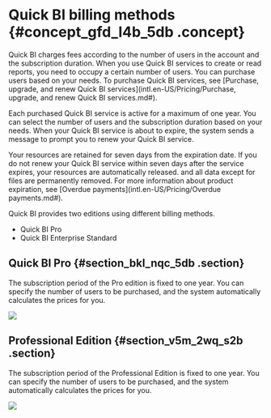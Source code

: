 # Quick BI billing methods {#concept_gfd_l4b_5db .concept}

Quick BI charges fees according to the number of users in the account and the subscription duration. When you use Quick BI services to create or read reports, you need to occupy a certain number of users. You can purchase users based on your needs. To purchase Quick BI services, see [Purchase, upgrade, and renew Quick BI services](intl.en-US/Pricing/Purchase, upgrade, and renew Quick BI services.md#).

Each purchased Quick BI service is active for a maximum of one year. You can select the number of users and the subscription duration based on your needs. When your Quick BI service is about to expire, the system sends a message to prompt you to renew your Quick BI service.

Your resources are retained for seven days from the expiration date. If you do not renew your Quick BI service within seven days after the service expires, your resources are automatically released. and all data except for files are permanently removed. For more information about product expiration, see [Overdue payments](intl.en-US/Pricing/Overdue payments.md#).

Quick BI provides two editions using different billing methods.

-   Quick BI Pro
-   Quick BI Enterprise Standard

## Quick BI Pro {#section_bkl_nqc_5db .section}

The subscription period of the Pro edition is fixed to one year. You can specify the number of users to be purchased, and the system automatically calculates the prices for you.

![](http://static-aliyun-doc.oss-cn-hangzhou.aliyuncs.com/assets/img/9072/15555795698970_en-US.png)

## Professional Edition {#section_v5m_2wq_s2b .section}

The subscription period of the Professional Edition is fixed to one year. You can specify the number of users to be purchased, and the system automatically calculates the prices for you.

![](http://static-aliyun-doc.oss-cn-hangzhou.aliyuncs.com/assets/img/9072/15555795718971_en-US.png)

